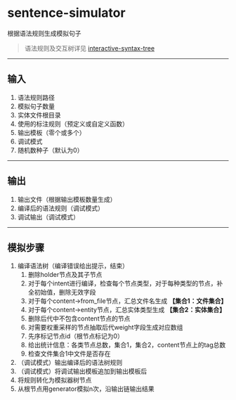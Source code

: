 # sentence-simulator
根据语法规则生成模拟句子
> 语法规则及交互树详见 [interactive-syntax-tree](https://wzyjerry.github.io/interactive-syntax-tree/)
---
## 输入
1. 语法规则路径
2. 模拟句子数量
3. 实体文件根目录
4. 使用的标注规则（预定义或自定义函数）
5. 输出模板（零个或多个）
6. 调试模式
7. 随机数种子（默认为0）
---
## 输出
1. 输出文件（根据输出模板数量生成）
2. 编译后的语法规则（调试模式）
3. 调试输出（调试模式）
---
## 模拟步骤
1. 编译语法树（编译错误给出提示，结束）
    1. 删除holder节点及其子节点
    2. 对于每个intent进行编译，检查每个节点类型，对于每种类型的节点，补全初始值，删除无效字段
    3. 对于每个content->from_file节点，汇总文件名生成 **【集合1：文件集合】**
    4. 对于每个content->entity节点，汇总实体类型生成 **【集合2：实体集合】**
    5. 删除后代中不包含content节点的节点
    6. 对需要权重采样的节点抽取后代weight字段生成对应数组
    7. 先序标记节点id（根节点标记为0）
    8. 给出统计信息：各类节点总数，集合1，集合2，content节点上的tag总数
    9. 检查文件集合1中文件是否存在
2. （调试模式）输出编译后的语法树规则
3. （调试模式）将调试输出模板追加到输出模板后
3. 将规则转化为模拟器树节点
4. 从根节点用generator模拟n次，沿输出链输出结果